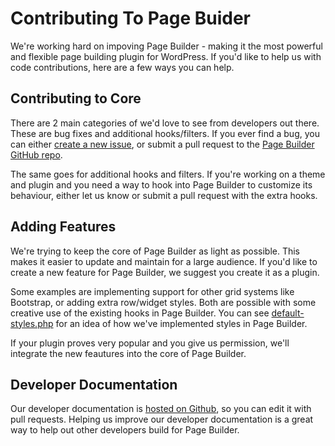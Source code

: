 # Contributing To Page Buider

We're working hard on impoving Page Builder - making it the most powerful and flexible page building plugin for WordPress. If you'd like to help us with code contributions, here are a few ways you can help. 

## Contributing to Core

There are 2 main categories of we'd love to see from developers out there. These are bug fixes and additional hooks/filters. If you ever find a bug, you can either [create a new issue](https://github.com/siteorigin/siteorigin-panels/issues), or submit a pull request to the [Page Builder GitHub repo](https://github.com/siteorigin/siteorigin-panels).

The same goes for additional hooks and filters. If you're working on a theme and plugin and you need a way to hook into Page Builder to customize its behaviour, either let us know or submit a pull request with the extra hooks.

## Adding Features

We're trying to keep the core of Page Builder as light as possible. This makes it easier to update and maintain for a large audience. If you'd like to create a new feature for Page Builder, we suggest you create it as a plugin.

Some examples are implementing support for other grid systems like Bootstrap, or adding extra row/widget styles. Both are possible with some creative use of the existing hooks in Page Builder. You can see [default-styles.php](https://github.com/siteorigin/siteorigin-panels/blob/master/inc/default-styles.php) for an idea of how we've implemented styles in Page Builder.

If your plugin proves very popular and you give us permission, we'll integrate the new feautures into the core of Page Builder.

## Developer Documentation

Our developer documentation is [hosted on Github](https://github.com/siteorigin/docs), so you can edit it with pull requests. Helping us improve our developer documentation is a great way to help out other developers build for Page Builder.
